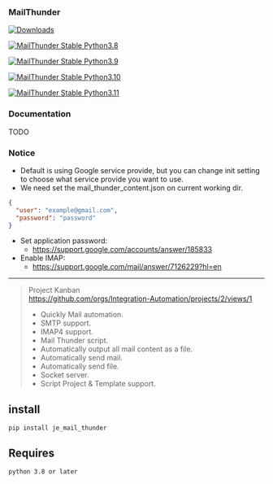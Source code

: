 ### MailThunder

[![Downloads](https://static.pepy.tech/badge/je-mail-thunder)](https://pepy.tech/project/je-mail-thunder)

[![MailThunder Stable Python3.8](https://github.com/Intergration-Automation-Testing/MailThunder/actions/workflows/mail_thunder_stable_python3_8.yml/badge.svg)](https://github.com/Intergration-Automation-Testing/MailThunder/actions/workflows/mail_thunder_stable_python3_8.yml)

[![MailThunder Stable Python3.9](https://github.com/Intergration-Automation-Testing/MailThunder/actions/workflows/mail_thunder_stable_python3_9.yml/badge.svg)](https://github.com/Intergration-Automation-Testing/MailThunder/actions/workflows/mail_thunder_stable_python3_9.yml)

[![MailThunder Stable Python3.10](https://github.com/Intergration-Automation-Testing/MailThunder/actions/workflows/mail_thunder_stable_python3_10.yml/badge.svg)](https://github.com/Intergration-Automation-Testing/MailThunder/actions/workflows/mail_thunder_stable_python3_10.yml)

[![MailThunder Stable Python3.11](https://github.com/Intergration-Automation-Testing/MailThunder/actions/workflows/mail_thunder_stable_python3_11.yml/badge.svg)](https://github.com/Intergration-Automation-Testing/MailThunder/actions/workflows/mail_thunder_stable_python3_11.yml)

### Documentation
TODO

### Notice
* Default is using Google service provide, but you can change init setting to choose what service provide you want to use.
* We need set the mail_thunder_content.json on current working dir.
``` json
{
  "user": "example@gmail.com",
  "password": "password"
}
```
* Set application password:
  * https://support.google.com/accounts/answer/185833
* Enable IMAP:
  * https://support.google.com/mail/answer/7126229?hl=en
---

> Project Kanban \
> https://github.com/orgs/Integration-Automation/projects/2/views/1
> * Quickly Mail automation.
> * SMTP support.
> * IMAP4 support.
> * Mail Thunder script.
> * Automatically output all mail content as a file.
> * Automatically send mail.
> * Automatically send file.
> * Socket server.
> * Script Project & Template support.

## install 

```
pip install je_mail_thunder
```

## Requires

```
python 3.8 or later
```